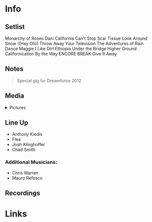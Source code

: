 # Info

## Setlist

Monarchy of Roses
Dani California
Can't Stop
Scar Tissue
Look Around
Snow ((Hey Oh))
Throw Away Your Television
The Adventures of Rain Dance Maggie
I Like Dirt
Ethiopia
Under the Bridge
Higher Ground
Californication
By the Way
ENCORE BREAK
Give It Away

## Notes

> Special gig for Dreamforce 2012.

## Media 

<details>
  <summary>Pictures</summary>
  <!--<img alt="Setlist" title="Setlist" src="_.jpg" height="200" />
  <img alt="Flyer" title="Flyer" src="_.jpg" height="200" />-->
</details>

## Line Up

* Anthony Kiedis
* Flea
* Josh Klinghoffer
* Chad Smith

### Additional Musicians:

* Chris Warren  
* Mauro Refosco

## Recordings

# Links